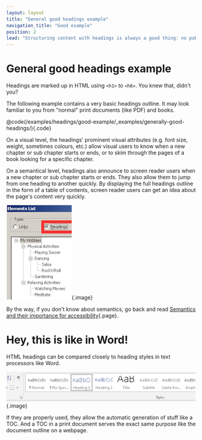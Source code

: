 ```yaml
---
layout: layout
title: "General good headings example"
navigation_title: "Good example"
position: 2
lead: "Structuring content with headings is always a good thing: no published book containing structured text could ever live without it. Headings allow to skim through the book, and the table of contents (TOC) of a book is based on them. On websites, headings work the exact same way as they do on print documents."
---
```


# General good headings example

Headings are marked up in HTML using `<h1>` to `<h6>`. You knew that, didn't you?

The following example contains a very basic headings outline. It may look familiar to you from "normal" print documents (like PDF) and books.

@code(/examples/headings/good-example/_examples/generally-good-headings/){.code}

On a visual level, the headings' prominent visual attributes (e.g. font size, weight, sometimes colours, etc.) allow visual users to know when a new chapter or sub chapter starts or ends, or to skim through the pages of a book looking for a specific chapter.

On a semantical level, headings also announce to screen reader users when a new chapter or sub chapter starts or ends. They also allow them to jump from one heading to another quickly. By displaying the full headings outline in the form of a table of contents, screen reader users can get an idea about the page's content very quickly.

![Document outline in NVDA](_media/document-outline-in-nvda.png){.image}

By the way, if you don't know about semantics, go back and read [Semantics and their importance for accessibility](/knowledge/semantics){.page}.

# Hey, this is like in Word!

HTML headings can be compared closely to heading styles in text processors like Word.

![Heading styles in Word](_media/heading-styles-in-word.png){.image}

If they are properly used, they allow the automatic generation of stuff like a TOC. And a TOC in a print document serves the exact same purpose like the document outline on a webpage.